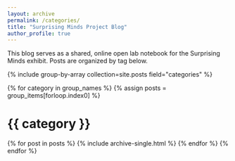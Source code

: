 ```yaml
---
layout: archive
permalink: /categories/
title: "Surprising Minds Project Blog"
author_profile: true
---
```


This blog serves as a shared, online open lab notebook for the Surprising Minds exhibit. Posts are organized by tag below. 

{% include group-by-array collection=site.posts field="categories" %}

{% for category in group_names %}
  {% assign posts = group_items[forloop.index0] %}
  <h1 id="{{ category | slugify }}" class="archive__subtitle">{{ category }}</h1>
  {% for post in posts %}
    {% include archive-single.html %}
  {% endfor %}
{% endfor %}
